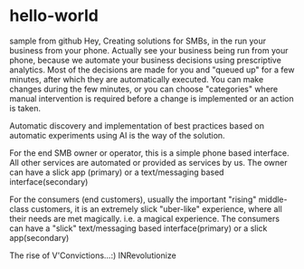 # hello-world
sample from github
Hey, Creating solutions for SMBs, in the run your business from your phone. Actually see your business being run from your phone, because we automate your business decisions using prescriptive analytics. Most of the decisions are made for you and "queued up" for a few minutes, after which they are automatically executed. You can make changes during the few minutes, or you can choose "categories" where manual intervention is required before a change is implemented or an action is taken.

Automatic discovery and implementation of best practices based on automatic experiments using AI is the way of the solution.

For the end SMB owner or operator, this is a simple phone based interface. All other services are automated or provided as services by us.
The owner can have a slick app (primary) or a text/messaging based interface(secondary)

For the consumers (end customers), usually the important "rising" middle-class customers, it is an extremely slick "uber-like" experience, where all their needs are met magically. i.e. a magical experience.
The consumers can have a "slick" text/messaging based interface(primary) or a slick app(secondary)

The rise of V'Convictions...:) INRevolutionize

